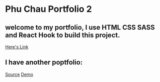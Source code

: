 # Phu Chau Portfolio 2

## welcome to my portfolio, I use HTML CSS SASS and React Hook to build this project.

[Here's Link](https://phuchauportfolio2.netlify.com/)

## I have another poptfolio:

[Source](https://github.com/vinhphu101195/phu.chau.porfolio1)
[Demo](https://phuchauportfolio.netlify.com/)